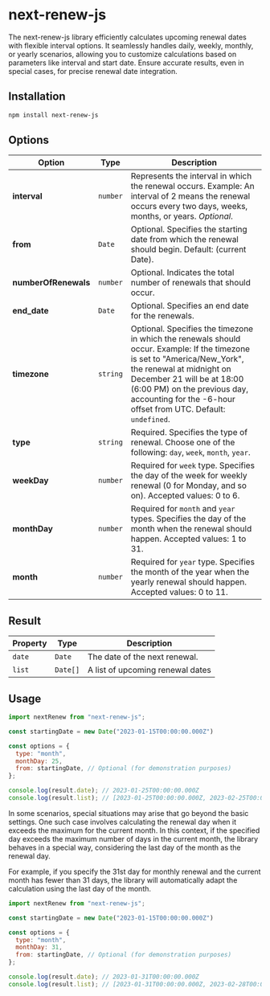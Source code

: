 # next-renew-js

The next-renew-js library efficiently calculates upcoming renewal dates with flexible interval options. It seamlessly handles daily, weekly, monthly, or yearly scenarios, allowing you to customize calculations based on parameters like interval and start date. Ensure accurate results, even in special cases, for precise renewal date integration.

## Installation

```bash
npm install next-renew-js
```

## Options

| Option             | Type              | Description |
| ------------------ | ----------------- | ----------- |
| **interval**       | `number`          | Represents the interval in which the renewal occurs. Example: An interval of 2 means the renewal occurs every two days, weeks, months, or years. *Optional*. |
| **from**           | `Date`            | Optional. Specifies the starting date from which the renewal should begin. Default: (current Date). |
| **numberOfRenewals** | `number`        | Optional. Indicates the total number of renewals that should occur. |
| **end_date**       | `Date`            | Optional. Specifies an end date for the renewals. |
| **timezone**       | `string`          | Optional. Specifies the timezone in which the renewals should occur. Example: If the timezone is set to "America/New_York", the renewal at midnight on December 21 will be at 18:00 (6:00 PM) on the previous day, accounting for the -6-hour offset from UTC. Default: `undefined`. |
| **type**           | `string`          | Required. Specifies the type of renewal. Choose one of the following: `day`, `week`, `month`, `year`. |
| **weekDay**        | `number`          | Required for `week` type. Specifies the day of the week for weekly renewal (0 for Monday, and so on). Accepted values: 0 to 6. |
| **monthDay**       | `number`          | Required for `month` and `year` types. Specifies the day of the month when the renewal should happen. Accepted values: 1 to 31. |
| **month**          | `number`          | Required for `year` type. Specifies the month of the year when the yearly renewal should happen. Accepted values: 0 to 11. |

## Result 

| Property | Type     | Description                                       |
| -------- | -------- | ------------------------------------------------- |
| `date`   | `Date`   | The date of the next renewal.                     |
| `list`   | `Date[]` | A list of upcoming renewal dates |

## Usage

```javascript
import nextRenew from "next-renew-js";

const startingDate = new Date("2023-01-15T00:00:00.000Z")

const options = {
  type: "month",
  monthDay: 25,
  from: startingDate, // Optional (for demonstration purposes)
};

console.log(result.date); // 2023-01-25T00:00:00.000Z
console.log(result.list); // [2023-01-25T00:00:00.000Z, 2023-02-25T00:00:00.000Z, 2023-03-25T00:00:00.000Z, ...]

```
In some scenarios, special situations may arise that go beyond the basic settings. One such case involves calculating the renewal day when it exceeds the maximum for the current month. In this context, if the specified day exceeds the maximum number of days in the current month, the library behaves in a special way, considering the last day of the month as the renewal day.

For example, if you specify the 31st day for monthly renewal and the current month has fewer than 31 days, the library will automatically adapt the calculation using the last day of the month.

```javascript
import nextRenew from "next-renew-js";

const startingDate = new Date("2023-01-15T00:00:00.000Z")

const options = {
  type: "month",
  monthDay: 31,
  from: startingDate, // Optional (for demonstration purposes)
};

console.log(result.date); // 2023-01-31T00:00:00.000Z
console.log(result.list); // [2023-01-31T00:00:00.000Z, 2023-02-28T00:00:00.000Z, 2023-03-31T00:00:00.000Z, ...]

```




